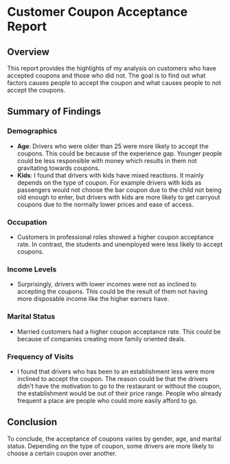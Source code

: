 # Customer Coupon Acceptance Report

## Overview
This report provides the highlights of my analysis on customers who have accepted coupons and those who did not. The goal is to find out what factors causes people to accept the coupon and what causes people to not accept the coupons.

## Summary of Findings

### Demographics
- **Age**: Drivers who were older than 25 were more likely to accept the coupons. This could be because of the experience gap. Younger people could be less responsible with money which results in them not gravitating towards coupons.
- **Kids**: I found that drivers with kids have mixed reactions. It mainly depends on the type of coupon. For example drivers with kids as passengers would not choose the bar coupon due to the child not being old enough to enter, but drivers with kids are more likely to get carryout coupons due to the normally lower prices and ease of access.

### Occupation
- Customers in professional roles showed a higher coupon acceptance rate. In contrast, the students and unemployed were less likely to accept coupons.

### Income Levels
- Surprisingly, drivers with lower incomes were not as inclined to accepting the coupons. This could be the result of them not having more disposable income like the higher earners have. 

### Marital Status
- Married customers had a higher coupon acceptance rate. This could be because of companies creating more family oriented deals.

### Frequency of Visits
- I found that drivers who has been to an establishment less were more inclined to accept the coupon. The reason could be that the drivers didn't have the motivation to go to the restaurant or without the coupon, the establishment would be out of their price range. People who already frequent a place are people who could more easily afford to go.

## Conclusion
To conclude, the acceptance of coupons varies by gender, age, and marital status. Depending on the type of coupon, some drivers are more likely to choose a certain coupon over another. 

